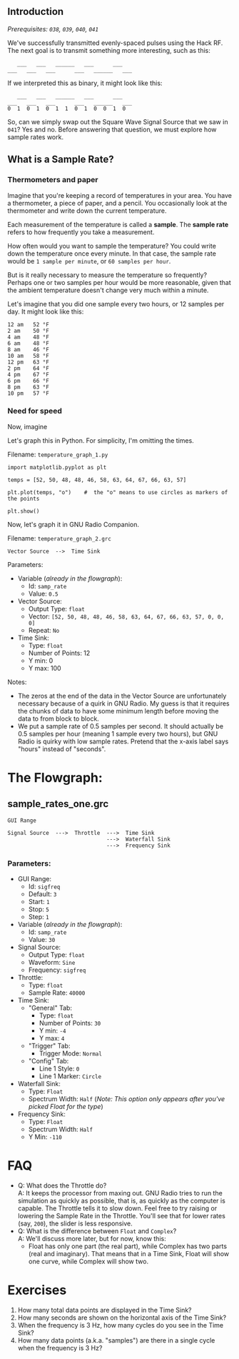 ## Introduction

_Prerequisites: `038`, `039`, `040`, `041`_

We've successfully transmitted evenly-spaced pulses using the Hack RF. The next goal is to transmit something more interesting, such as this:

```
   ___   ___   ______   ___      ___
___   ___   ___      ___   ______   ___
```

If we interpreted this as binary, it might look like this:

```
   ___   ___   ______   ___      ___
___   ___   ___      ___   ______   ___
0  1  0  1  0  1  1  0  1  0  0  1  0
```

So, can we simply swap out the Square Wave Signal Source that we saw in `041`? Yes and no. Before answering that question, we must explore how sample rates work.

## What is a Sample Rate?

### Thermometers and paper

Imagine that you're keeping a record of temperatures in your area. You have a thermometer, a piece of paper, and a pencil. You occasionally look at the thermometer and write down the current temperature.

Each measurement of the temperature is called a **sample**. The **sample rate** refers to how frequently you take a measurement.

How often would you want to sample the temperature? You could write down the temperature once every minute. In that case, the sample rate would be `1 sample per minute`, or `60 samples per hour`.

But is it really necessary to measure the temperature so frequently? Perhaps one or two samples per hour would be more reasonable, given that the ambient temperature doesn't change very much within a minute.

Let's imagine that you did one sample every two hours, or 12 samples per day. It might look like this:

```
12 am   52 °F
2 am    50 °F
4 am    48 °F
6 am    48 °F
8 am    46 °F
10 am   58 °F
12 pm   63 °F
2 pm    64 °F
4 pm    67 °F
6 pm    66 °F
8 pm    63 °F
10 pm   57 °F
```

### Need for speed

Now, imagine <unfinished>

Let's graph this in Python. For simplicity, I'm omitting the times.

Filename: `temperature_graph_1.py`

```python3
import matplotlib.pyplot as plt

temps = [52, 50, 48, 48, 46, 58, 63, 64, 67, 66, 63, 57]

plt.plot(temps, "o")    #  the "o" means to use circles as markers of the points

plt.show()
```

Now, let's graph it in GNU Radio Companion.

Filename: `temperature_graph_2.grc`

```
Vector Source  -->  Time Sink
```

Parameters:  
- Variable (_already in the flowgraph_):
  - Id: `samp_rate`
  - Value: `0.5`
- Vector Source:
  - Output Type: `float`
  - Vector: `[52, 50, 48, 48, 46, 58, 63, 64, 67, 66, 63, 57, 0, 0, 0]`
  - Repeat: `No`
- Time Sink:
  - Type: `float`
  - Number of Points: 12
  - Y min: 0
  - Y max: 100

Notes:
- The zeros at the end of the data in the Vector Source are unfortunately necessary because of a quirk in GNU Radio. My guess is that it requires the chunks of data to have some minimum length before moving the data to from block to block.
- We put a sample rate of 0.5 samples per second. It should actually be 0.5 samples per hour (meaning 1 sample every two hours), but GNU Radio is quirky with low sample rates. Pretend that the x-axis label says "hours" instead of "seconds".

# The Flowgraph:

## sample_rates_one.grc

```
GUI Range

Signal Source  --->  Throttle  --->  Time Sink
                               --->  Waterfall Sink
                               --->  Frequency Sink
```

### Parameters:

- GUI Range:
  - Id: `sigfreq`
  - Default: `3`
  - Start: `1`
  - Stop: `5`
  - Step: `1`
- Variable (_already in the flowgraph_):
  - Id: `samp_rate`
  - Value: `30`
- Signal Source:
  - Output Type: `float`
  - Waveform: `Sine`
  - Frequency: `sigfreq`
- Throttle:
  - Type: `float`
  - Sample Rate: `40000`
- Time Sink:
  - "General" Tab:
    - Type: `float`
    - Number of Points: `30`
    - Y min: `-4`
    - Y max: `4`
  - "Trigger" Tab:
    - Trigger Mode: `Normal`
  - "Config" Tab:
    - Line 1 Style: `0`
    - Line 1 Marker: `Circle`
- Waterfall Sink:
  - Type: `Float`
  - Spectrum Width: `Half`  (_Note: This option only appears after you've picked Float for the type_)
- Frequency Sink:
  - Type: `Float`
  - Spectrum Width: `Half`
  - Y Min: `-110`


# FAQ

- Q: What does the Throttle do?  
  A: It keeps the processor from maxing out. GNU Radio tries to run the simulation as quickly as possible, that is, as quickly as the computer is capable. The Throttle tells it to slow down. Feel free to try raising or lowering the Sample Rate in the Throttle. You'll see that for lower rates (say, `200`), the slider is less responsive.
- Q: What is the difference between `Float` and `Complex`?  
  A: We'll discuss more later, but for now, know this:  
   -  Float has only one part (the real part), while Complex has two parts (real and imaginary). That means that in a Time Sink, Float will show one curve, while Complex will show two.

# Exercises

1. How many total data points are displayed in the Time Sink?
2. How many seconds are shown on the horizontal axis of the Time Sink?
3. When the frequency is 3 Hz, how many cycles do you see in the Time Sink?
4. How many data points (a.k.a. "samples") are there in a single cycle when the frequency is 3 Hz?
